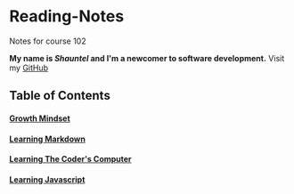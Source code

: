 # Reading-Notes
Notes for course 102

 **My name is *Shauntel* and I'm a newcomer to software development.** Visit my [GitHub](https://github.com/Mssmcbell)
 
 ## Table of Contents
 
#### [Growth Mindset](https://github.com/Mssmcbell/Reading-notes/blob/main/GrowthMindset.md) 
#### [Learning Markdown](https://github.com/Mssmcbell/Reading-notes/blob/main/LearningMarkdown.md#learning-markdown)
#### [Learning The Coder's Computer](https://github.com/Mssmcbell/Reading-notes/blob/main/LearningTheCodersComputer.md)
#### [Learning Javascript](https://github.com/Mssmcbell/Reading-notes/blob/main/LearningJavascript.md#learning-javascript)






